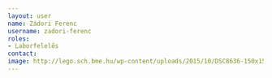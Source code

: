 ```yaml
---
layout: user
name: Zádori Ferenc
username: zadori-ferenc
roles:
- Laborfelelős
contact:
image: http://lego.sch.bme.hu/wp-content/uploads/2015/10/DSC8636-150x150.jpg
---
```

